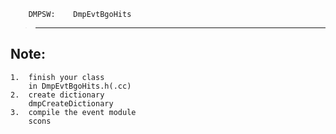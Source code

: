         DMPSW:    DmpEvtBgoHits
>--------------------------------------------

Note:
-------------
    1.  finish your class
        in DmpEvtBgoHits.h(.cc)
    2.  create dictionary
        dmpCreateDictionary
    3.  compile the event module
        scons
